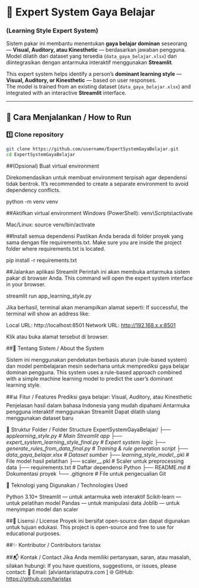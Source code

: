 # 🧩 Expert System Gaya Belajar

### (Learning Style Expert System)

Sistem pakar ini membantu menentukan **gaya belajar dominan** seseorang — **Visual, Auditory, atau Kinesthetic** — berdasarkan jawaban pengguna.  
Model dilatih dari dataset yang tersedia (`data_gaya_belajar.xlsx`) dan diintegrasikan dengan antarmuka interaktif menggunakan **Streamlit**.

This expert system helps identify a person’s **dominant learning style** — **Visual, Auditory, or Kinesthetic** — based on user responses.  
The model is trained from an existing dataset (`data_gaya_belajar.xlsx`) and integrated with an interactive **Streamlit** interface.

---

## 🚀 Cara Menjalankan / How to Run

### 1️⃣ Clone repository

```bash
git clone https://github.com/username/ExpertSystemGayaBelajar.git
cd ExpertSystemGayaBelajar
```

##(Opsional) Buat virtual environment

Direkomendasikan untuk membuat environment terpisah agar dependensi tidak bentrok.
It’s recommended to create a separate environment to avoid dependency conflicts.

python -m venv venv

##Aktifkan virtual environment
Windows (PowerShell):
venv\Scripts\activate

Mac/Linux:
source venv/bin/activate

##Install semua dependensi
Pastikan Anda berada di folder proyek yang sama dengan file requirements.txt.
Make sure you are inside the project folder where requirements.txt is located.

pip install -r requirements.txt

##Jalankan aplikasi Streamlit
Perintah ini akan membuka antarmuka sistem pakar di browser Anda.
This command will open the expert system interface in your browser.

streamlit run app_learning_style.py

Jika berhasil, terminal akan menampilkan alamat seperti:
If successful, the terminal will show an address like:

Local URL: http://localhost:8501
Network URL: http://192.168.x.x:8501

Klik atau buka alamat tersebut di browser.

##🧠 Tentang Sistem / About the System

Sistem ini menggunakan pendekatan berbasis aturan (rule-based system) dan model pembelajaran mesin sederhana untuk memprediksi gaya belajar dominan pengguna.
This system uses a rule-based approach combined with a simple machine learning model to predict the user’s dominant learning style.

##📊 Fitur / Features
Prediksi gaya belajar: Visual, Auditory, atau Kinesthetic
Penjelasan hasil dalam bahasa Indonesia yang mudah dipahami
Antarmuka pengguna interaktif menggunakan Streamlit
Dapat dilatih ulang menggunakan dataset baru

📁 Struktur Folder / Folder Structure
ExpertSystemGayaBelajar/
├── app*learning_style.py # Main Streamlit app
├── expert_system_learning_style_final.py # Expert system logic
├── generate_rules_from_data_final.py # Training & rule generation script
├── data_gaya_belajar.xlsx # Dataset sumber
├── learning_style_model*\_.pkl # File model hasil pelatihan
├── scaler\_\_.pkl # Scaler untuk preprocessing data
├── requirements.txt # Daftar dependensi Python
├── README.md # Dokumentasi proyek
└── .gitignore # File untuk pengecualian Git

🧩 Teknologi yang Digunakan / Technologies Used

Python 3.10+
Streamlit — untuk antarmuka web interaktif
Scikit-learn — untuk pelatihan model
Pandas — untuk manipulasi data
Joblib — untuk menyimpan model dan scaler

##🧾 Lisensi / License
Proyek ini bersifat open-source dan dapat digunakan untuk tujuan edukasi.
This project is open-source and free to use for educational purposes.

##✨ Kontributor / Contributors
taristax

##📬 Kontak / Contact
Jika Anda memiliki pertanyaan, saran, atau masalah, silakan hubungi:
If you have questions, suggestions, or issues, please contact:
📧 Email: [alviantaristaputra.com
]
🌐 GitHub: https://github.com/taristax
